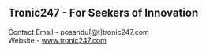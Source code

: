 ## Tronic247 - For Seekers of Innovation
Contact Email - posandu[@t]tronic247.com
<br>
Website - www.tronic247.com

